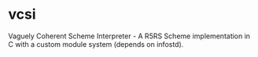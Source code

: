 vcsi
====

Vaguely Coherent Scheme Interpreter - A R5RS Scheme implementation in C with a custom module system (depends on infostd).

